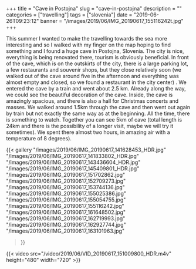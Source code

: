 +++
title = "Cave in Postojna"
slug = "cave-in-postojna"
description = ""
categories = ["travelling"]
tags = ["slovenia"]
date = "2019-06-26T09:23:12"
banner = "/images/2019/06/IMG_20190617_155116242t.jpg"
+++

This summer I wanted to make the travelling towards the sea more interesting and so I walked with my finger on the map hoping to find something and I found a huge cave in Postojna, Slovenia. The city is nice, everything is being renovated there, tourism is obviously beneficial. In front of the cave, which is on the outskirts of the city, there is a large parking lot, a few restaurants and souvenir shops, but they close relatively soon (we walked out of the cave around five in the afternoon and everything was almost empty and closed, so we found a restaurant in the city center) . We entered the cave by a train and went about 2.5 km. Already along the way, we could see the beautiful decoration of the cave. Inside, the cave is amazingly spacious, and there is also a hall for Christmas concerts and masses. We walked around 1.5km through the cave and then went out again by train but not exactly the same way as at the beginning. All the time, there is something to watch. Together you can see 5km of cave (total length is 24km and there is the possibility of a longer visit, maybe we will try it sometimes). We spent there almost two hours, in amazing air with a temperature of 8 degrees). 


{{< gallery
  "/images/2019/06/IMG_20190617_141628453_HDR.jpg"
  "/images/2019/06/IMG_20190617_141833802_HDR.jpg"
  "/images/2019/06/IMG_20190617_143436604_HDR.jpg"
  "/images/2019/06/IMG_20190617_145409801_HDR.jpg"
  "/images/2019/06/IMG_20190617_151702862.jpg"
  "/images/2019/06/IMG_20190617_152709273.jpg"
  "/images/2019/06/IMG_20190617_153744136.jpg"
  "/images/2019/06/IMG_20190617_155025386.jpg"
  "/images/2019/06/IMG_20190617_155054755.jpg"
  "/images/2019/06/IMG_20190617_155116242.jpg"
  "/images/2019/06/IMG_20190617_161648502.jpg"
  "/images/2019/06/IMG_20190617_162719993.jpg"
  "/images/2019/06/IMG_20190617_162927744.jpg"
  "/images/2019/06/IMG_20190617_163101963.jpg"
  
>}}

{{< video src="/video/2019/06/VID_20190617_151009800_HDR.m4v" height="480" width="720" >}}
